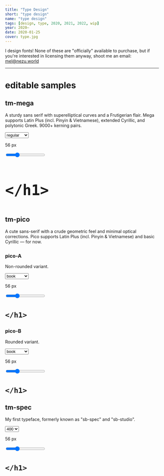 ```yaml
---
title: "Type Design"
short: "type design"
name: "type design"
tags: [design, type, 2020, 2021, 2022, wip]
year: 2020–
date: 2020-01-25
cover: type.jpg
---
```


I design fonts! None of these are "officially" available to purchase, but if you're interested in licensing them anyway, shoot me an email: [mel@nezu.world](mailto:mel@nezu.world)

* * *

# editable samples

## tm-mega

A sturdy sans serif with superelliptical curves and a Frutigerian flair. Mega supports Latin Plus (incl. Pinyin & Vietnamese), extended Cyrillic, and polytonic Greek. 9000+ kerning pairs.

<div class="testercontainer">
  <div class="trow">
    <div>
      <p><select id="weight">
        <option value="100">hairline</option>
        <option value="200">extralight</option>
        <option value="300">thin</option>
        <option value="400">light</option>
        <option value="500" selected="selected">regular</option>
        <option value="600">medium</option>
        <option value="700">bold</option>
        <option value="800">heavy</option>
        <option value="900">black</option>
      </select></p>
    </div>
    <div>
      <p id="tcaption"><span class="size">56</span> px</p>
    </div>
    <div><input class="slider" type="range" min="6" max="192" value="56" /></div>
  </div>
  <div class="typetester">
    <h1 class="mega tester w500" style="font-size:56px" contenteditable="true">
      
    </h1> 
  </div>
</div>

## tm-pico

<p style="margin-bottom:2em">A cute sans-serif with a crude geometric feel and minimal optical corrections. Pico supports Latin Plus (incl. Pinyin & Vietnamese) and basic Cyrillic — for now.</p>

### pico-A

Non-rounded variant.

<div class="testercontainer" style="margin-bottom:1.5em">
  <div class="trow">
    <div>
      <p><select id="weight">
        <option value="100">hairline</option>
        <option value="200">extralight</option>
        <option value="300">light</option>
        <option value="400">semilight</option>
        <option value="500" selected="selected">book</option>
        <option value="600">regular</option>
        <option value="700">medium</option>
        <option value="800">bold</option>
        <option value="900">black</option>
      </select></p>
    </div>
    <div>
      <p id="tcaption"><span class="size">56</span> px</p>
    </div>
    <div><input class="slider" type="range" min="6" max="192" value="56" /></div>
  </div>
  <div class="typetester">
    <h1 class="pico-a tester w500" contenteditable="true">
      
    </h1> 
  </div>
</div>

### pico-B

Rounded variant.

<div class="testercontainer">
  <div class="trow">
    <div>
      <p><select id="weight">
        <option value="100">hairline</option>
        <option value="200">extralight</option>
        <option value="300">light</option>
        <option value="400">semilight</option>
        <option value="500" selected="selected">book</option>
        <option value="600">regular</option>
        <option value="700">medium</option>
        <option value="800">bold</option>
        <option value="900">black</option>
      </select></p>
    </div>
    <div>
      <p id="tcaption"><span class="size">56</span> px</p>
    </div>
    <div><input class="slider" type="range" min="6" max="192" value="56" /></div>
  </div>
  <div class="typetester">
    <h1 class="pico-b tester w500" contenteditable="true">
      
    </h1> 
  </div>
</div>

## tm-spec

My first typeface, formerly known as "sb-spec" and "sb-studio".

<div class="testercontainer">
  <div class="trow">
    <div>
      <p><select id="weight">
        <option value="100">100</option>
        <option value="200">200</option>
        <option value="300">300</option>
        <option value="400" selected="selected">400</option>
        <option value="500">500</option>
        <option value="600">600</option>
        <option value="700">700</option>
      </select></p>
    </div>
    <div>
      <p id="tcaption"><span class="size">56</span> px</p>
    </div>
    <div><input class="slider" type="range" min="6" max="192" value="56" /></div>
  </div>
  <div class="typetester">
    <h1 class="spec tester w400" contenteditable="true">
      
    </h1> 
  </div>
</div>